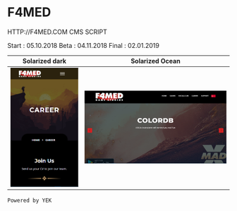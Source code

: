 # F4MED




HTTP://F4MED.COM CMS SCRIPT

Start : 05.10.2018
Beta  : 04.11.2018
Final : 02.01.2019

Solarized dark             |  Solarized Ocean
:-------------------------:|:-------------------------:
![alt text](https://raw.githubusercontent.com/YEK-PLUS/F4med-Doc/master/Mobil.PNG "F4MED Mobil Response")  |  ![alt text](https://raw.githubusercontent.com/YEK-PLUS/F4med-Doc/master/Desktop.PNG "F4MED Desktop Response")






`Powered by YEK`